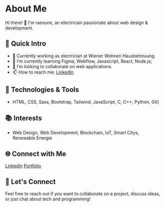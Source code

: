 # About Me

Hi there! 👋 I'm raexune, an electrician passionate about web design & development.

## 🚀 Quick Intro

- 💼 Currently working as electrician at Wiener Wohnen Hausbetreuung.
- 🌱 I’m currently learning Figma, Webflow, Javascript, React, Node.js;
- 👯 I’m looking to collaborate on web applications.
- 📫 How to reach me: [LinkedIn](https://www.linkedin.com/in/ramona-fuchs/)

## 🔧 Technologies & Tools

- HTML, CSS, Sass, Bootstrap, Tailwind, JavaScript, C, C++, Python, Git]

## 📚 Interests

- Web Design, Web Development, Blockchain, IoT, Smart Citys, Renewable Energie

## 🌐 Connect with Me
                    
  [LinkedIn](https://www.linkedin.com/in/ramona-fuchs/)
  [Portfolio](https://portfolio-a64586.webflow.io/)
    

## 🤝 Let's Connect

Feel free to reach out if you want to collaborate on a project, discuss ideas, or just chat about tech and programming!


